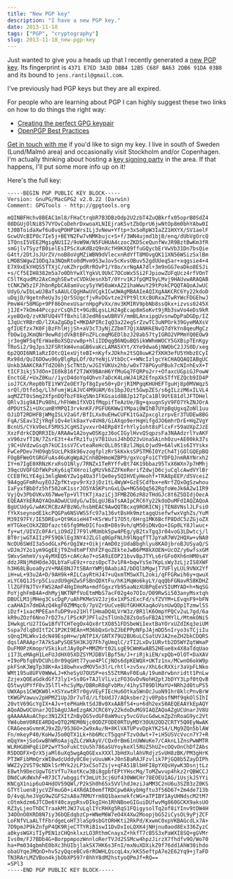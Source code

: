 ```yaml
---
title: "New PGP key"
description: "I have a new PGP key."
date: 2013-11-18
tags: ["PGP", "cryptography"]
slug: 2013-11-18_new-pgp-key
---
```

Just wanted to give you a heads up that I recently generated a [new PGP
key](https://dl.dropboxusercontent.com/u/17059539/public.asc). Its
fingerprint is `4371 E7ED 3A3D DBB4 12B5 C68F BA63 2DB6 91DA 03B8` and
its bound to `jens.rantil@gmail.com`.

I've previously had PGP keys but they are all expired.

For people who are learning about PGP I can highly suggest these two
links on how to do things the right way:

-   [Creating the perfect GPG
    keypair](https://alexcabal.com/creating-the-perfect-gpg-keypair/)
-   [OpenPGP Best
    Practices](https://we.riseup.net/riseuplabs+paow/openpgp-best-practices)

[Get in touch with me](|filename|pages/about-me.rst) if you'd like to
sign my key. I live in south of Sweden (Lund/Malmö area) and
occasionally visit Stockholm and/or Copenhagen. I'm actually thinking
about hosting a [key signing
party](http://cryptnet.net/fdp/crypto/keysigning_party/en/keysigning_party.html)
in the area. If that happens, I'll put some more info up on it!

Here's the full key:

    -----BEGIN PGP PUBLIC KEY BLOCK-----
    Version: GnuPG/MacGPG2 v2.0.22 (Darwin)
    Comment: GPGTools - http://gpgtools.org

    mQINBFHchv8BEAC1ml8/FHaCtrqbR7B3DBzOdp2U2zbT4ZuQBkrfx05oprB0SdZ4
    08DGUjOlNi857VYOvCoDehrDxwoaXLNIEjraKSvtZbOprU6jwNtOp8m0bhYAbw0I
    tJ0BToidaXwf6u8vqPOHP1WrsILj3vNew+Yftp+3xSoRpW3IaZZ1HXYX/SV1aelF
    GcwUVcBIP0c7Ie5j+BEYN2Fw7vNMKbujc+S+f/3WN4ujmd1bjB/enq/dUbVgOrcQ
    1TQnsI5VEE2MgigNU1I2/9oW9W/N5FUHUA4czocZKD5ceQunfWvJR9BztBwKm3fR
    smGjlvTSyzfB0ielEsIPScXuKdBzQ9nXcfH9KXQ9ffuGQycbErVwVb31Dn7bsQie
    G4tt/2DtJsJUrZV/noB8oVgMZiWBN9dVlecxnRdYfT8MOvgQK11XN56WSizSxlBm
    LMOBSWgwZ1ODqJa3NQmRto0dMvm9S3wJov5cKvsOBuv52gdUUeqSar+xqgsie4+4
    E7X9xEkYHQS5TTXjC/oKZhrpdRrROvP1/Y8o/xrNqAA7dl+3m9nGG7eaDko8ESJi
    +s/Cf5EIH8382m5a7o0DhYwXlYgkVL9UkC7OCoWx5Si2FJpiowZUFqUcz4rfVOnT
    C5lTKqudMz2AxCmghSEwtvCVDkUesnXbT/0Yrv1KJfpQMI9yLMvj9HAUvwARAQAB
    tCNKZW5zIFJhbnRpbCA8amVucy5yYW50aWxAZ21haWwuY29tPokCPQQTAQoAJwUC
    UdyG/wIbLwUJBaTsAAULCQgHAwUVCgkICwUWAgMBAAIeAQIXgAAKCRC6Yy22kdoD
    uDqjD/9getnReUy3sjQr5SUgcfjvRvDGvtze2YPt9ltXcBURxaZTwRYWcFDGEhwJ
    PmvW4r58MGp+9PF86OnexUsarnHpgPvXx/mv3KMIRV9pbNb8ssQkx+izvss0245X
    j1JE+7kOm44PccpzrCsQhIt+9GzBLgsLLH24gEcap8mSoKvt9jRb3swVo4eDs9kR
    xyeBQxQ/zvKNFUQ4VTfBxhil8JedR6swUBRVY/mmBLAnxipgUvsnwDpPaDGDp/IZ
    1JqUcYRBrdD/l2XaZgGDpI+MKDAPIRcIqQ3a22egSrZzwTC3uNPOrk39GyeMAXsV
    gfIUEfzx7K0FjBzFhlHjjSh+aV3cT3yNjZZbmT7QjXANHkENvQ7dYkYn8qeuMgCz
    fbOw1gJKmQNr9ewRdjdVkBtBFnZFLcmqMGEDlbzJ20ab57tyIGRO2VPMmYQ0EOw9
    jr3egWF5qfErWaeBoXSQzvw8p+hliIDDqgB6NQuBQSikWWhmWOCY5GXBipTEnKgy
    TRoSi2/9qJps32FSRtkW4vnaGB6vaKcLAMA5XYt/XYe9dwa6jNWObC2JJS0D/xeg
    6p2QOI6NR1aRzIOtcQ1exUjteBI+nKyfxJDkhx2tSQ8uwK2fXKH3efU5YHbzECyI
    Rx98d/QuI6DOwu96yBlgRpLOf/0zYeNjLVtbDcC++WNcIzlgcYkCHAQQAQIABgUC
    Unkb3AAKCRAfTdZO8hjScTNtD/wJGIYUKUx2hb/wOxT78PGyuPBuk7cNInhEvX+T
    tICF3ikj57dOn+IE0k816f2TJWX9BAnH6YfMuGq7FQRPo2rr+OfaxcUGpiGJPowW
    EnctGE/+UxZ0Ku//1ycD4doYq4Qhvn7aDcK4LoWJ41R2EfnpXkSTfYEZQcb9ID4P
    ioJ7CX/Rep0bTE1YWYZeOEY7pf8gIye50+yDrjRIMPgqKHUHEFTguHj8p0MVWqz5
    srQl/Dtfo5q/LlhFumjWiAJVC4M9UAM/6s1bpJOzt5GwpZES/s6gILzzM6xILVL4
    aqMZZT0sSmq2XfpnDQfbzF8kq5Nn1FKGsaid8BJp12TpCa1Bl9UtE81dlJFTDHel
    QRlv3ig9AIPu98hL/hFhWm1fXVD1fMqpifTeAzUe/Bg+qxugnSyV9FO7YkZNJOrA
    dPDUtSZi+UXcumBYMPQI3rvknKF/PGFU6KWw1YMpai0WIhB7UYpBqUgxqZoNl1uu
    OJiDT2RDHFBjWMgISLV2aGf/BfILXx0uEHwCUFK1tGaZpxcglzrpvEr3TUDEw8BG
    FqA/SEav3ZjYRqFiQv4elk8axYv4VH8/GiAXqo9erHqHifgdJO6mhrDrE+HqZVgY
    BcnUS/CYkV0eLF5MXSJCgHSIyvxvrO4ERp8YIrhYly1oht8sPlcxFr59aUXpZJzE
    XxzFdrkCDQRR3Ib/ARAAw1A2oywOSKgz36oCIGylHvvQSqpzsFa3NAAdzrlYvAKF
    xV96zvfT1N/7ZsrE3t+4xfRz1fujV7B1UusJ4hDO23vUnaSAinh0zu+AE00kk37s
    j9C+UVdzwGsqh7kUC1ssV7CvteaReHcOLL0StBzlJNpLOjwd9+6AlvK1s6IYYskx
    FwCePDev7HO9qbSUcLPk8k96vzogfplzRr5kKxksSPSTM6I0YzCh4TjGOlGQEpBQ
    FOgBFWeOtGRGFuAs46uKgWpA2CnhBDHmoWZBP9/gxVcgFo1CTYDFQJnmRAYNrxh2
    IY+m7IgE0XRNzKrxRsO1Nly/7RNZx1TeRYffvBt74K19bbaz95TxX6WXn7p7HMhj
    39qcUVOFGDfWkPsKy6iqTXHroilgMzVk6ZZFKeRerifZdwjD6cjuCqlcAwdVYlBr
    CCEBfKLYE4gi3mlgNm6YZw1g4Oa3flQe0ey5QIHVEyHeohf+TRA8pEEP/dSVceiZ
    9A4ggGFmRhuyEOJZpfKtvpv9rXz3jDz1tL4WyW+GzESCdfbx+eNrfZQxOgSzwhou
    IaFyxfBbDfz5hf502oK1ssrJO5YASKPsnGxLQw+MG56Qq562RgfoWeJk6A2w1IR9
    VyjQv3PbOVKvX67WweTp+VlTtKTjXaziCj3FMBZO6zR8zTHdGJc8t6Z5DIdjOecA
    EQEAAYkERAQYAQoADwUCUdyG/wIbLgUJBaTsAAIpCRC6Yy22kdoDuMFdIAQZAQoA
    BgUCUdyG/wAKCRCBzAFBzNG/hsbHEAC9AwQQTBcxq9RORICNjjTEN8VNslJLFsiO
    fYkXseynodE1kcPQGPa6NSVWSSfc97a136vtBsHk9mztagqUsefwfwxVghZs/YuM
    M39I97FY/IE5DREu+Qt9KoieH4T+KSrWuf17O5t/6Hrg1MK6BcfP8DdC5zZGjoZX
    mYTGkeCOkXZBDfazct65fg9MeDICfoxB+D8s9vh/qM50iDNvQo+IGp0LY8Jlwuc+
    fy+wt/UIVZc0FArLiO9d2I7F9lvMUmbk5pw4PEg/yB2txTgq3r04voG3LDwtcj/l
    BT0rjwGTAIIzPF59QklEg3NY4JZLGlq0GpFNLh9lNgqfTTJpYaR7WV2HQXw+vNA0
    NcOU6SWdI3a5odGLxP6rOgIWz+OikjrAmD0zjUdaBbghlyu8KAOjbroBJUSyaQ/S
    vDJmJY2o1ym9GgEEjT9ZndtmPfXhFZFqoZEkteJwB6PM8kXOEN+UcOZ/y6wfsxGM
    SWxvSmhmV/sy4yMXEQ5+cAKcAo7+oSA9iEOP21bvvBpJTYLs6rGFo0Xh6nHM0s4Y
    ddzJRNjMdHOdeJQLbYaFuE9z+rozsOpcT3v1PA+bqwYsSe7KpLsWy3zLjzIS8XWF
    h3H68LBuoa0yzV+MAE8NJ7tSBAnYWMj0AabiAI/bDQlbMgwjT7UFlyLUL9VNX2Yf
    iH+wL+93u2A+D/9AH9k+RILCayRtHJ47+uQxmTMSwXTL2oki/qFFGRwih6y+qwuX
    xLYC6Q1J5rp5CiuzdU9gHZwSFSBnQDXtFu/hK1MqWo6kyLY/qqQbFGNavR58KDHZ
    llZGFFNJTVrFWS2AmF4HgIHoMa+mdfGgxzYb95aaNzXUBPqEeV5IUMYAD+h+NqSG
    PoYjghFmB4A+dhMyjNKTNPfVoEtmMbS7acF02g4o7OIo/D09RwSi503anyMsxtqh
    DBUCLM3jMHeg3CscDgP/uAhPKMeSV2Jzj6x1XPSzExcFd/sfZVYM+LEvqnF9+bFN
    caAHAIn7dmDAzQ4kgF0ZMMqc0/7pVZrUuCveBUfGKHKXaqAoVsnUwQOp1TzmwlSS
    iDzf+1xacMPEEanfuDP9vo21Hlf1HmaDQ4LVrW3z/BR1lK6OmpYPQCv2uL7gd/6a
    kR9uZOzf6Nno7rD27s/lPScKPJPFlu2sTlUnbZ8ZsOo5uFB2A1YMYlL/MtmkONiS
    IHwkgLrU27IGw1BfVTCHTegOx4Qx8rtXO851FDSbeWiIextBaYOrxUZdIKq3eiUM
    Sspa7dlqDdItT2C1P2KI9EAn+M36bQxGrbZJbEPPpNFpJAjmDD5nIryo3sTCjiIu
    sQnqIMLWkv1dcN49EspH+w/pNTP1X/GNTX79U2BU6uLCSatUVJA2neZH2bkCDQRS
    dqslARAApr7A7kSaPySQE5H3KJQ7Fh7gUmqlC/zTI2LxDv1URvtb2D5WYZqtWmaP
    DuFM0PzKmoprVSkikutJAy0pP+MMZMrt02LsgE9CWmKwAB52HEue8x4X8aTdqUao
    i173LeMAgH1LeFUJdHX05XDZSYMJDBVlBpf5m/J+riRjkiEN/xpQb+OlOT+DaXAV
    +I9oPbfq0VDCUhi0r09qGHt77yue4PlCjNOs6dpKEWQX+UKTz1nx/MCwnO6okW9p
    pkFSnKJWgTp38K+Ax18bwhxvdMOV5n3lrLrhtl+zv5xv/XhL6cRXXir3aVpFLNko
    WMt195u8UFV0WWwLJ+KheSyU7OUSP+es55ZtMAvF0EuA/19um8rwbnridtt1PnLw
    ZzjexQOEaGdkdGf73ly1+Ss0G+TAJlVlLvizFO3GvDvNohH2ptJbDYY3Lpf0tQvB
    Q5twyUPYfF0v35lTl+hcSyMp/DBRoR8qFvbMx/41hyST09DlMaYU+NRh2d0tuPS5
    UWXAps1CWQKW0l+XSYxwtRTr0gvVEyFIEcHu6OtkaSWnOcJuoN91hr8klcPnvBrW
    tKWGPVawuv2pHPMZ1UpJDr7uTd//LfbUdJ7/AQksber2jv0PpbsfNMf9qkOlSIhI
    20vtV69GcYgIX+AJv+tePHaHktSdJBv0XxAABfS4+u+6dh2exS0AEQEAAYkEpAQY
    AQoADwUCUnarJQIbAgUJAeEzgAKJCRC6Yy22kdoDuMG9IAQZAQoAZgUCUnarJV8U
    gAAAAAAuAChpc3N1ZXItZnByQG5vdGF0aW9ucy5vcGVucGdwLmZpZnRoaG9yc2Vt
    YW4ubmV0REE4RDQxQTQ2MEM0Njc0ODZFODE0RTUyMDY3OUU2ODZCRTY5Q0EyNwAK
    CRAGeeaGvmnKJ9xZD/9536O+2w9xAu/N+8KlVATUPvvDpkYK2S4/LMg9ZQn5blAW
    Fn/mkeyP40/KoHwJ5o0QTX1Lk+hb6MccT5gqnFTzvOdwt+7+iH5USVcVvcn7Y7+R
    mQqYm+jSoGxwBhWRoAajqZLCzWkAyV/CQx0rBm61nUWWuKe7/CAknL1ZnsPwWMTR
    WLRHG8HPqEiDP2wYT5oFukCtUu5h786aSUYoykeXl5RUZ5hUZ+cOQvOnChDfZAbs
    R5DODFX+QrX5jaMl6uXq5wgAqOGExxXXXlJbHdXulAhVRdjzSvUH8zBK/PM3gHrK
    PT3WFibMmQrxWI0wdcUddy0C8ejvUuuWK+J0nSBaRAJFzvlik7PjGQ8b5ZayDIPh
    WWZ2y2VST9cNDklSrMYk2zLP3xCSoTZsjv+qFA51BlbHFI8pYXQsHywK3DsnjtLz
    E8wth9DecUgwTGtVfTu7kotKcw3Bi8gpbfEPtYHscMq/ToMZwvup4hkz2rQBWCCJ
    DNdCuKdWxhF+R73CT/wbggifY3mLUt3cj6Uf430WWCHr78EOEU1AG/1UsjkJSYYi
    KNCgX1nip6uO4HdOV59QWl/P2kSh0h65x5VVlhdJmziJaMM3C2nU6u3SZ03zZ0KS
    GTYtluen8jycVZFmuG0+i4XRdAI0emfTRDCpw0AkybHgftu3f56D67+Zm4de713b
    D/4vqLheJVgG9wZGFS2sA8a7RMUYrm8Q1baxnekfcWG+aTPIBY1AyUHNdscM2tM7
    cOtmkdzm6JTCDe6Y40caypRsvDIkgIHn1RhNBoeGIGuiDUfwvMg860GCKX9aksUO
    RZ3yLjeoThDCTraakMtJWJ7uLqlIYcRHXg5RqS1FQigysolTq2of8iYInv9tDW4H
    34OOnO0XRD8N7iy36bQEdqbzCp+WNeM6W7eO4X4Xw2MoopjbG52iCysOL9yPjZCF
    LoFNfVLaALTfFbrdgeLoHT3laSp9sbGtORHKti2RkPd/KxwmC0xpVKBAGcdLx7A+
    7D9pmJP9kZnfpP4QK9RjeCTTYRiB1swI1DvDxIoLQXK4jNHjnu0aod8Ex336ZyzC
    a0kysWGXiTIyPEN1zCHQnklxzLO3RthmCnayxZ+hkfT7cB5S3xPaWXI8SQ+gGVMr
    Ivs0m/FJ7BDb4G+BorppmpozWnnloRerTVJd2SSMcw4hpzJirzX7fhdfv9O/Wo70
    ha+Pm034gbmhE0bXc3hUIbjlakSX7HK6s3FnI/mxNuXDXikZ9f76dd1AhW30ihdo
    obaUYqeJMQnD+hv5zyQqceBCv6rROWHLQscqL4x/kKS5eftpA7e2E62Yq9+jTaFD
    TN3RArLMZVBon4kjbObXP597r8hhY8dM2hstyoQPmJf+RQ==
    =SPl3
    -----END PGP PUBLIC KEY BLOCK-----
